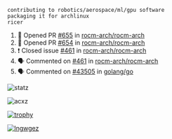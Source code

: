 ```
contributing to robotics/aerospace/ml/gpu software
packaging it for archlinux
ricer
```

<!--START_SECTION:activity-->
1. 💪 Opened PR [#655](https://github.com/rocm-arch/rocm-arch/pull/655) in [rocm-arch/rocm-arch](https://github.com/rocm-arch/rocm-arch)
2. 💪 Opened PR [#654](https://github.com/rocm-arch/rocm-arch/pull/654) in [rocm-arch/rocm-arch](https://github.com/rocm-arch/rocm-arch)
3. ❗️ Closed issue [#461](https://github.com/rocm-arch/rocm-arch/issues/461) in [rocm-arch/rocm-arch](https://github.com/rocm-arch/rocm-arch)
4. 🗣 Commented on [#461](https://github.com/rocm-arch/rocm-arch/issues/461) in [rocm-arch/rocm-arch](https://github.com/rocm-arch/rocm-arch)
5. 🗣 Commented on [#43505](https://github.com/golang/go/issues/43505) in [golang/go](https://github.com/golang/go)
<!--END_SECTION:activity-->


![statz](https://github-readme-stats.vercel.app/api?username=acxz&include_all_commits=true&show_icons=true)

<p><img align="center" src="https://github-readme-streak-stats.herokuapp.com/?user=acxz&" alt="acxz" /></p>

[![trophy](https://github-profile-trophy.vercel.app/?username=acxz)](https://github.com/ryo-ma/github-profile-trophy)

[![lngwgez](https://github-readme-stats.vercel.app/api/top-langs/?username=acxz&layout=compact)](https://github.com/acxz/github-readme-stats)
